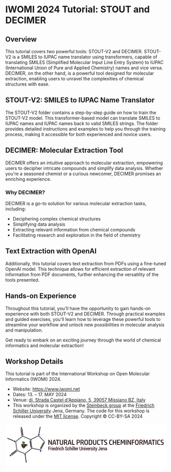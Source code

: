 # IWOMI 2024 Tutorial: STOUT and DECIMER

## Overview

This tutorial covers two powerful tools: STOUT-V2 and DECIMER. STOUT-V2 is a SMILES to IUPAC name translator using transformers, capable of translating SMILES (Simplified Molecular Input Line Entry System) to IUPAC (International Union of Pure and Applied Chemistry) names and vice versa. DECIMER, on the other hand, is a powerful tool designed for molecular extraction, enabling users to unravel the complexities of chemical structures with ease.

## STOUT-V2: SMILES to IUPAC Name Translator

The STOUT-V2 folder contains a step-by-step guide on how to train the STOUT-V2 model. This transformer-based model can translate SMILES to IUPAC names and IUPAC names back to valid SMILES strings. The folder provides detailed instructions and examples to help you through the training process, making it accessible for both experienced and novice users.

## DECIMER: Molecular Extraction Tool

DECIMER offers an intuitive approach to molecular extraction, empowering users to decipher intricate compounds and simplify data analysis. Whether you're a seasoned chemist or a curious newcomer, DECIMER promises an enriching experience.

### Why DECIMER?

DECIMER is a go-to solution for various molecular extraction tasks, including:

- Deciphering complex chemical structures
- Simplifying data analysis
- Extracting relevant information from chemical compounds
- Facilitating research and exploration in the field of chemistry

## Text Extraction with OpenAI

Additionally, this tutorial covers text extraction from PDFs using a fine-tuned OpenAI model. This technique allows for efficient extraction of relevant information from PDF documents, further enhancing the versatility of the tools presented.

## Hands-on Experience

Throughout this tutorial, you'll have the opportunity to gain hands-on experience with both STOUT-V2 and DECIMER. Through practical examples and guided exercises, you'll learn how to leverage these powerful tools to streamline your workflow and unlock new possibilities in molecular analysis and manipulation.

Get ready to embark on an exciting journey through the world of chemical informatics and molecular extraction!

## Workshop Details

This tutorial is part of the International Workshop on Open Molecular Informatics (IWOMI) 2024.

- Website: https://www.iwomi.net
- Dates: 13. – 17. MAY 2024
- Venue: [di, Strada Castel d'Appiano, 5, 39057 Missiano BZ, Italy](https://www.google.com/maps/place/Schloss+Hotel+Korb/@46.4820517,11.2464712,17z/data=!3m1!4b1!4m9!3m8!1s0x47829bb7a3eac3d5:0xd746d6efb86bfeaa!5m2!4m1!1i2!8m2!3d46.482048!4d11.2490461!16s%2Fg%2F11b6dqr5mb?entry=ttu)
- This workshop is organized by the [Steinbeck group](https://cheminf.uni-jena.de) at the [Friedrich Schiller University](https://www.uni-jena.de/en/) Jena, Germany.
The code for this workshop is released under the [MIT license](https://opensource.org/licenses/MIT). Copyright © CC-BY-SA 2024
<p align="center"><a href="https://cheminf.uni-jena.de/" target="_blank"><img src="https://github.com/Kohulan/DECIMER-Image-to-SMILES/blob/master/assets/CheminfGit.png" width="800" alt="cheminf Logo"></a></p>
